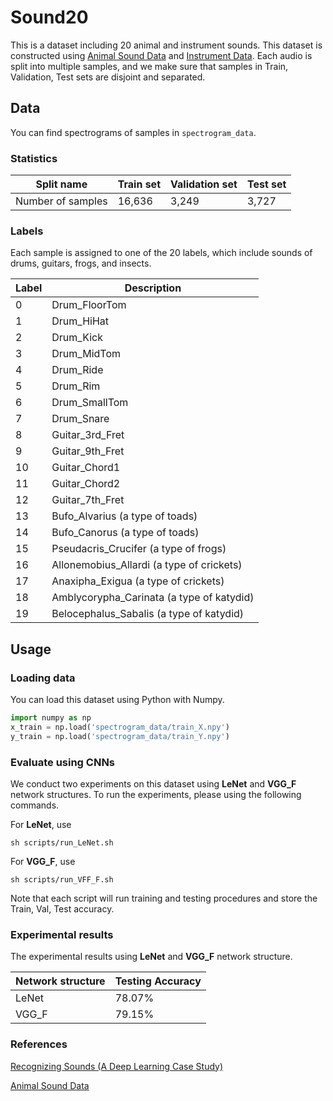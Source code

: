# Sound20 

<!-- Maybe add some segments of audio sound HERE --> 

This is a dataset including 20 animal and instrument sounds. This dataset is constructed using [Animal Sound Data](http://alumni.cs.ucr.edu/~yhao/animalsoundfingerprint.html) and [Instrument Data](https://drive.google.com/file/d/0B8x0IeJAaBccUk1xMDBNTzNFb0E/view). Each audio is split into multiple samples, and we make sure that samples in Train, Validation, Test sets are disjoint and separated.  

## Data 

You can find spectrograms of samples in `spectrogram_data`.

### Statistics 

Split name | Train set | Validation set | Test set 
---------- | --------- | -------------- | -------- 
Number of samples | 16,636 | 3,249 | 3,727 

### Labels 

Each sample is assigned to one of the 20 labels, which include sounds of drums, guitars, frogs, and insects. 

Label | Description 
----- | -----------
0 | Drum_FloorTom
1 | Drum_HiHat 
2 | Drum_Kick 
3 | Drum_MidTom
4 | Drum_Ride 
5 | Drum_Rim
6 | Drum_SmallTom
7 | Drum_Snare
8 | Guitar_3rd_Fret
9 | Guitar_9th_Fret 
10 | Guitar_Chord1
11 | Guitar_Chord2
12 | Guitar_7th_Fret 
13 | Bufo_Alvarius (a type of toads)
14 | Bufo_Canorus (a type of toads)
15 | Pseudacris_Crucifer (a type of frogs)
16 | Allonemobius_Allardi (a type of crickets)
17 | Anaxipha_Exigua (a type of crickets)
18 | Amblycorypha_Carinata (a type of katydid)
19 | Belocephalus_Sabalis (a type of katydid)

## Usage 

### Loading data 

You can load this dataset using Python with Numpy. 

```python
import numpy as np 
x_train = np.load('spectrogram_data/train_X.npy')
y_train = np.load('spectrogram_data/train_Y.npy')
```

### Evaluate using CNNs 

We conduct two experiments on this dataset using **LeNet** and **VGG\_F** network structures. To run the experiments, please using the following commands. 

For **LeNet**, use 
```
sh scripts/run_LeNet.sh 
```

For **VGG_F**, use 
```
sh scripts/run_VFF_F.sh 
```
Note that each script will run training and testing procedures and store the Train, Val, Test accuracy. 


### Experimental results 

The experimental results using **LeNet** and **VGG\_F** network structure. 

Network structure | Testing Accuracy 
----------------- | ----------------
LeNet | 78.07%
VGG_F | 79.15%

### References

[Recognizing Sounds (A Deep Learning Case Study)](https://medium.com/@awjuliani/recognizing-sounds-a-deep-learning-case-study-1bc37444d44d)

[Animal Sound Data](http://alumni.cs.ucr.edu/~yhao/animalsoundfingerprint.html)
